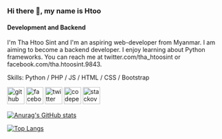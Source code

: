 ### Hi there 👋, my name is Htoo
#### Development and Backend
I'm Tha Htoo Sint and I'm an aspiring web-developer from Myanmar. I am aiming to become a backend developer. I enjoy learning about Python frameworks. You can reach me at twitter.com/tha_htoosint or facebook.com/tha.htoosint.9843.

Skills: Python / PHP / JS / HTML / CSS / Bootstrap


[<img src='https://cdn.jsdelivr.net/npm/simple-icons@3.0.1/icons/github.svg' alt='github' height='40'>](https://github.com/thahtoosint)  [<img src='https://cdn.jsdelivr.net/npm/simple-icons@3.0.1/icons/facebook.svg' alt='facebook' height='40'>](https://www.facebook.com/tha.htoosint.9843)  [<img src='https://cdn.jsdelivr.net/npm/simple-icons@3.0.1/icons/twitter.svg' alt='twitter' height='40'>](https://twitter.com/tha_htoosint)  [<img src='https://cdn.jsdelivr.net/npm/simple-icons@3.0.1/icons/codepen.svg' alt='codepen' height='40'>](https://codepen.io/keixxi)  [<img src='https://cdn.jsdelivr.net/npm/simple-icons@3.0.1/icons/stackoverflow.svg' alt='stackoverflow' height='40'>](https://stackoverflow.com/users/19007332)  



[![Anurag's GitHub stats](https://github-readme-stats.vercel.app/api?username=thahtoosint&theme=dark&show_icons=true&icon_color=FFFFFF)](https://github.com/anuraghazra/github-readme-stats)

[![Top Langs](https://github-readme-stats.vercel.app/api/top-langs/?username=thahtoosint&layout=compact&theme=dark&show_icons=true&icon_color=FFFFFF)](https://github.com/anuraghazra/github-readme-stats)
